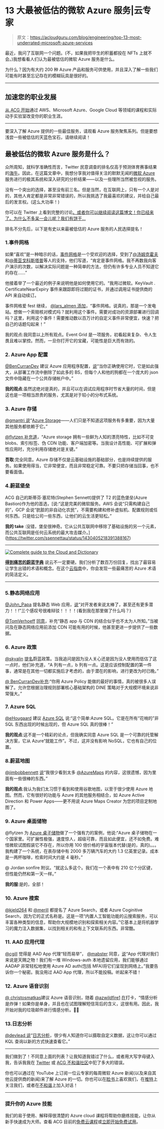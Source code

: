 # 13 大最被低估的微软 Azure 服务|云专家

> 原文：<https://acloudguru.com/blog/engineering/top-13-most-underrated-microsoft-azure-services>

最近，我问了互联网一个问题。(不，如果我把毕生的积蓄都投在 NFTs 上就不会。)我想看看人们认为最被低估的微软 Azure 服务是什么。

为什么？因为有大约 200 种 Azure 产品和服务可供使用，并且深入了解一些我们可能有时甚至忘记存在的模糊玩具是很好的。

* * *

## 加速您的职业发展

[从 ACG 开始](https://acloudguru.com/pricing)通过 AWS、Microsoft Azure、Google Cloud 等领域的课程和实际动手实验室改变你的职业生涯。

* * *

要深入了解 Azure 提供的一些最佳服务，请观看 Azure 服务聚焦系列。但是要想浅尝一些被低估的天蓝色宝石，请继续阅读！

## 最被低估的微软 Azure 服务是什么？

众所周知，就科学准确性而言，Twitter 民意调查的排名仅高于预测体育赛事结果的[海牛](https://www.heraldtribune.com/story/news/local/sarasota/2021/02/02/bucs-chiefs-florida-manatees-and-otters-make-super-bowl-lv-picks/4345167001/)。因此，在这篇文章中，我想分享我对值得关注的默默无闻的[微软 Azure](https://acloudguru.com/blog/engineering/what-is-microsoft-azure) 服务进行的极其系统和深入研究的分析结果——以及一些理所当然被忽视的服务。

没有一个突出的选择，甚至没有前三名。但是当然，在互联网上，只有一个人是对的，其他人肯定都是非常非常错误的，所以我挑选了我最喜欢的建议，并给自己最后的发言权。(这么大功率！)

你可以在 Twitter 上看到完整的讨论[。或者你可以继续阅读这篇博文！你已经来了。为什么不多呆一会儿呢？我们有饼干…](https://twitter.com/larsklint/status/1430002588045381637)

排名不分先后，以下是有史以来最被低估的 Azure 服务的人民选择提名！

### 1.**事件网格**

如果“喜欢”是一种暗示的话，[事件网格](https://acloudguru.com/hands-on-labs/use-azure-event-grid-with-cloud-shell-powershell-and-cli)是一个受欢迎的选择，受到了[@汤姆克霍夫](https://twitter.com/TomKerkhove)和[@蒂亚戈科斯塔普](https://twitter.com/tiagocostapt)等人的支持，他们写道，“肯定是事件网格。我不再数我向客户演示的次数，以解决实际问题是一种简单的方法，但仍有许多专业人员不知道它的存在……”

他接着举了一个最近的例子来说明他是如何使用它的。“我用过微软。KeyVault . CertificateNearExpiry 事件来跟踪即将过期的证书，并通过调用证书提供商的 API 来自动续订。

事件网格爱 fest 继续， [@lars_almen 添加](https://twitter.com/lars_almen/status/1430448796299825157)，“事件网格。说真的，那是一个发电站。想做一个索赔核对模式吗？就利用这个事件。需要对成功的资源部署进行回调吗？这里，利用这个事件！需要推动数以百万计的自定义事件非常便宜，快速？把自己的话题勾起来！”

我的观点:我同意以上所有观点。Event Grid 是一项服务，初看起来复杂、令人生畏且难以掌控。然而，一旦你打开它的宝藏，可能性是巨大而有效的。

### 2. **Azure App 配置**

[@BenCurranDev](https://twitter.com/BenCurranDev) 建议 Azure 应用程序配置，[说](https://twitter.com/BenCurranDev/status/1430105525522362369)“当你正确使用它时，它是如此强大，从部署工作流中删除了如此多的 BS，但每个人和他的狗都在一个庞大的 json 文件中隐藏在一个公共存储帐户中。”

**我的观点**:虽然这绝对是真的，并且可以在调试应用程序时节省大量的时间，但是这也是一项相当昂贵的服务，尤其是对于较小的分布式系统。

### 3. **Azure 存储**

[@gmantri 说](https://twitter.com/gmantri/status/1430068568461234176)“[Azure Storage](https://acloudguru.com/course/azure-storage-deep-dive)——人们只是不知道这项服务有多重要，因为大量其他服务都依赖于它。”

[@flytzen 补充道](https://twitter.com/flytzen/status/1430633138997321737)，“Azure storage 拥有一些鲜为人知的漂亮特性，比如不可变 blobs、索引标签、伪 CDN 功能、客户端加密等。当我设计高性能、可扩展和弹性应用时，充分利用存储绝对是关键。”

**吾取**:完全同意。Azure 存储不仅是云基础设施的基础部分，也是持续提供的服务。如果使用得当，它非常便宜，而且非常稳定可靠。不要只把存储当回事，也不要看面值。

### 4.**蔚蓝堡垒**

ACG 自己的斯蒂芬·塞尼特(Stephen Sennett)提供了 T2 的蓝色堡垒(Azure Bastion)作为他的首选，[说:“这是完美的微软服务。AWS 会说“只需构建自己的”，GCP 会说“肮脏的非自动化农民”，不需要构建和修补虚拟机、配置规则或任何东西。只是给公司一些东西，让他们的云生活更轻松。”

**我的 take** :没错，堡垒很神奇。它从公共互联网中移除了基础设施的另一个元素，而公共互联网是任何云系统的最大攻击媒介。](https://twitter.com/ssennettau/status/1430405218391388167)

* * *

[![Complete guide to the Cloud and Dictionary ](img/93ebf63b88ab7fbd48705a01952ba688.png)](https://get.acloudguru.com/cloud-dictionary-of-pain)

[**得到痛苦的蔚蓝字典**](https://get.acloudguru.com/cloud-dictionary-of-pain)
说云不一定要硬。我们分析了数百万份回复，找出了最容易让学生出错的术语和概念。在这个[云指南](https://get.acloudguru.com/cloud-dictionary-of-pain)中，你会发现一些最痛苦的 Azure 术语的简洁定义。

* * *

### 5.**静态网络应用**

[@John_Papa](https://twitter.com/John_Papa) 提名静态 Web 应用，[说](https://twitter.com/John_Papa/status/1430322480091123712)“对开发者来说太棒了，甚至还有更多潜力！！!"三个感叹号很难辩驳！！！！(看到我在那里做了什么吗？)

[@TomVerhoeff](https://twitter.com/tomverhoeff) [同意](https://twitter.com/tomverhoeff/status/1430339031422930945)，补充“静态 app 与 CDN 的结合似乎也不太为人所知。”当被问及在静态网络应用前添加 CDN 可能有用的时候，他甚至更进一步提供了一些数据。

### 6. **Azure 政策**

[@skyalin](https://twitter.com/skyalin) [提名](https://twitter.com/skyalin/status/1430065437190942723)蔚蓝政策。当我追问是因为没人关心还是因为没人使用而低估了这一点时，他们补充道，“A 列有一点，b 列有一点。这是应该控制配置的第一件事，通常是在其他一切都实施后才考虑的，由于潜在的影响，进行更改为时已晚。”

[@ BenCurranDev](https://twitter.com/BenCurranDev)[补充](https://twitter.com/BenCurranDev/status/1430134922203656196):“你用 Azure Policy 能做的最好的事情，真的被很多人误解了。允许您根据治理规则部署核心基础架构的 DINE 策略对于大规模环境来说非常强大。”

### 7. **Azure SQL**

[@eHougaard](https://twitter.com/eHougaard) 建议 [Azure SQL](https://acloudguru.com/course/sql-deep-dive) 说:“这个简单:Azure SQL。它是在所有“花哨的”非 SQL 东西出现的时候出现的，但 Azure SQL 真的很棒！”

**我的观点**:这不是一个精彩的论点，但我确实同意 Azure SQL 是一个可靠的托管解决方案，它从 Azure“就能工作”。不过，这并没有影响 NoSQL，它也有自己的位置。

### 8.**蔚蓝地图**

[@jimbobbennett](https://twitter.com/jimbobbennett) [说](https://twitter.com/jimbobbennett/status/1430034639624630277)“我很少看到太多 [@AzureMaps](https://twitter.com/AzureMaps) 的内容，这很遗憾，因为里面有一些很棒的东西。”

**我的观点**:我认为我们太习惯于看到和使用谷歌地图，以至于很少使用 Azure 地图。然而，它有很好的功能与 Azure 的其他服务相结合，如 Azure Active Direction 和 Power Apps——更不用说 Azure Maps Creator 为您的项目定制地图了。

### 9. **Azure 桌面储物**

@flytzen 为 [Azure 桌子储物](https://acloudguru.com/course/azure-storage-deep-dive)做了一个强有力的案例，他说:“Azure 桌子储物在一个国家里。可扩展性极强，速度惊人，超级可靠，而且如此便宜，还不如免费。难怪微软试图假装它不存在，所以你用 100 倍价格的宇宙版本代替(是的，真的)。。。我构建了一个系统，在表存储中有 2000 多万辆汽车的大约 1.3 亿英里记录。成本是一两杯咖啡，检索时间大约是 4 毫秒。”

@ Jordan sonfire 附议。“就这么多这个。我们在一个表中有 210 亿个分区键，但性能仍然和第一天一样。”

**我的服**:是的，全部！

### 10. **Azure 搜索**

[@kjeld264](https://twitter.com/kjeld264) 和 [@merill](https://twitter.com/merill) 都提名了 Azure Search，或者 Azure Coginitive Search，因为它的正式名称是。这是一项“内置人工智能功能的云搜索服务，可以丰富各种类型的信息，帮助你大规模地识别和探索相关内容。”它基本上是将机器学习的魔力注入数据集，以找到相关的和有上下文联系的东西。非常酷。

### 11. **AAD 应用代理**

[@cgill](https://twitter.com/cgill) 觉得是 AAD App 代理“轻而易举”， [@mabster](https://twitter.com/mabster) 同意，[说](https://twitter.com/mabster/status/1430033526393430017)“App 代理对我们来说是天赐之物！我们有一堆 Windows-auth 本地遗留应用，我们能够通过 AADAP 非常轻松地使用 Azure AD auth(包括 MFA)将它们呈现到网络上。”我要告诉你一个秘密。我没用过 AAD App 代理，所以不能投稿。听起来不错！

### 12. **Azure 语音识别**

[@ christosmatkas](https://twitter.com/ChristosMatskas/status/1430006596751421443)建议 Azure 语音识别，随着 [@azwildfire1](https://twitter.com/azwildfire1) [在](https://twitter.com/azwildfire1/status/1430056075189915648)打卡，“情感分析是炸弹！如果你是单身，并且也在试图理解短信背后的含义，这很有用。因此，我开始对我的垃圾邮件进行情感分析。🤷‍♂️

### 13.**日志分析**

[@devlead 说](https://twitter.com/devlead)“[日志分析](https://acloudguru.com/hands-on-labs/implementing-azure-monitor)，很少有人知道你可以摄取自定义数据，这让你可以通过 KQL 查询以新的方式快速查看它。”

* * *

我们做到了！不同意上面的列表？让我知道我错过了什么，或者用大写字母键入我，告诉我我在 [Twitter](https://twitter.com/larsklint) 或 [ACG 不和谐社区](https://discord.com/invite/acloudguru)中犯了多大的错误。

你也可以通过在 YouTube 上订阅一位云专家的每周微软 Azure 新闻(以及来自其他云提供商的新闻)来了解 Azure 的一切。你也可以在[脸书](https://www.facebook.com/acloudguru)上喜欢我们，在[推特](https://twitter.com/acloudguru)上关注我们，或者在[不和谐](http://discord.gg/acloudguru)上加入对话！

* * *

### 提升你的 Azure 技能

我们的易于使用、解释得很清楚的 Azure cloud 课程将帮助你磨练技能，让你从新手快速成为大师。查看 ACG 目前的[免费云课程](https://acloudguru.com/blog/news/whats-free-at-acg)或[立即开始免费试用](https://acloudguru.com/pricing)。